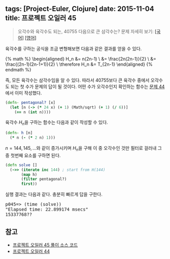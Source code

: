 tags: [Project-Euler, Clojure]
date: 2015-11-04
title: 프로젝트 오일러 45
---
> 오각수와 육각수도 되는, 40755 다음으로 큰 삼각수는?
> 문제 자세히 보기: [[국어]](http://euler.synap.co.kr/prob_detail.php?id=45) [[영어]](https://projecteuler.net/problem=45)

육각수를 구하는 공식을 조금 변형해보면 다음과 같은 결과를 얻을 수 있다.
<!--more-->

{% math %}
\begin{aligned}
H_n &= n(2n-1) \\
    &= \frac{2n(2n-1)}{2} \\
    &= \frac{(2n-1)(2n-1+1)}{2} \\
\therefore H_n &= T_{2n-1}
\end{aligned}
{% endmath %}

즉, 모든 육각수는 삼각수임을 알 수 있다. 따라서 40755보다 큰 육각수 중에서 오각수도 되는 첫 수가 문제의 답이 될 것이다. 어떤 수가 오각수인지 확인하는 함수는 [문제 44](/2015/project-euler-044/)에서 이미 작성했다.

```clojure
(defn- pentagonal? [x]
  (let [n (-> (* 24 x) (+ 1) (Math/sqrt) (+ 1) (/ 6))]
    (== n (int n))))
```

육각수 $H_n$을 구하는 함수는 다음과 같이 작성할 수 있다.

```clojure
(defn- h [n]
  (* n (- (* 2 n) 1)))
```

$n=144, 145, ...$와 같이 증가시키며 $H_n$을 구해 이 중 오각수인 것만 필터로 걸러내 그 중 첫번째 요소를 구하면 된다.

```clojure
(defn solve []
  (->> (iterate inc 144) ; start from H(144)
       (map h)
       (filter pentagonal?)
       first))
```

실행 결과는 다음과 같다. 충분히 빠르게 답을 구한다.

<pre class="console">
p045=> (time (solve))
"Elapsed time: 22.899174 msecs"
15337768??
</pre>

## 참고
* [프로젝트 오일러 45 풀이 소스 코드](https://github.com/ntalbs/euler/blob/master/src/p045.clj)
* [프로젝트 오일러 44](/2015/project-euler-044/)
